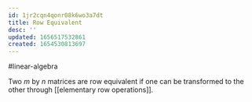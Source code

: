 ```yaml
---
id: 1jr2cqn4qonr08k6wo3a7dt
title: Row Equivalent
desc: ''
updated: 1656517532861
created: 1654530813697
---
```

#linear-algebra 

Two $m$ by $n$ matrices are row equivalent if one can be transformed to the other through [[elementary row operations]].
